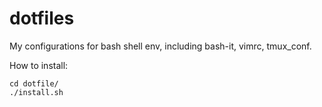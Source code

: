 # dotfiles
My configurations for bash shell env, including bash-it, vimrc, tmux_conf.

How to install:
```
cd dotfile/
./install.sh
```
